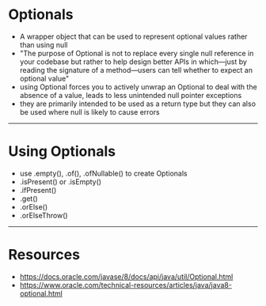 # Optionals
- A wrapper object that can be used to represent optional values rather than using null
- "The purpose of Optional is not to replace every single null reference in your codebase but rather to help design better APIs in which—just by reading the signature of a method—users can tell whether to expect an optional value"
- using Optional forces you to actively unwrap an Optional to deal with the absence of a value, leads to less unintended null pointer exceptions
- they are primarily intended to be used as a return type but they can also be used where null is likely to cause errors

---

# Using Optionals
- use .empty(), .of(), .ofNullable() to create Optionals
- .isPresent() or .isEmpty()
- .ifPresent()
- .get()
- .orElse()
- .orElseThrow()

---

# Resources
- https://docs.oracle.com/javase/8/docs/api/java/util/Optional.html
- https://www.oracle.com/technical-resources/articles/java/java8-optional.html 